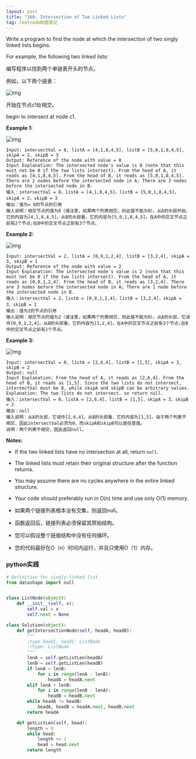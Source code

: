 ```yaml
---
layout: post
title: "160. Intersection of Two Linked Lists"
tag: leetcode刷题笔记
---
```

Write a program to find the node at which the intersection of two singly linked lists begins.

For example, the following two linked lists:

编写程序以找到两个单链表开头的节点。

例如，以下两个链表：




![img](https://assets.leetcode.com/uploads/2018/12/13/160_statement.png)

开始在节点c1处相交。

begin to intersect at node c1.

 

**Example 1:**

![img](https://assets.leetcode.com/uploads/2018/12/13/160_example_1.png)



```
Input: intersectVal = 8, listA = [4,1,8,4,5], listB = [5,0,1,8,4,5], skipA = 2, skipB = 3
Output: Reference of the node with value = 8
Input Explanation: The intersected node's value is 8 (note that this must not be 0 if the two lists intersect). From the head of A, it reads as [4,1,8,4,5]. From the head of B, it reads as [5,0,1,8,4,5]. There are 2 nodes before the intersected node in A; There are 3 nodes before the intersected node in B.
输入：intersectVal = 8，listA = [4,1,8,4,5]，listB = [5,0,1,8,4,5]，skipA = 2，skipB = 3
输出：值为= 8的节点的引用
输入说明：相交节点的值为8（请注意，如果两个列表相交，则此值不能为0）。从A的头部开始，它的内容为[4,1,8,4,5]。从B的头部看，它的内容为[5,0,1,8,4,5]。在A中的交叉节点之前有2个节点;在B中的交叉节点之前有3个节点。
```

 

**Example 2:**

![img](https://assets.leetcode.com/uploads/2018/12/13/160_example_2.png)



```
Input: intersectVal = 2, listA = [0,9,1,2,4], listB = [3,2,4], skipA = 3, skipB = 1
Output: Reference of the node with value = 2
Input Explanation: The intersected node's value is 2 (note that this must not be 0 if the two lists intersect). From the head of A, it reads as [0,9,1,2,4]. From the head of B, it reads as [3,2,4]. There are 3 nodes before the intersected node in A; There are 1 node before the intersected node in B.
输入：intersectVal = 2，listA = [0,9,1,2,4]，listB = [3,2,4]，skipA = 3，skipB = 1
输出：值为2的节点的引用
输入说明：相交节点的值为2（请注意，如果两个列表相交，则此值不能为0）。从A的头部，它读作[0,9,1,2,4]。从B的头部看，它的内容为[3,2,4]。在A中的交叉节点之前有3个节点;在B中的交叉节点之前有1个节点。
```

 

**Example 3:**

![img](https://assets.leetcode.com/uploads/2018/12/13/160_example_3.png)





```
Input: intersectVal = 0, listA = [2,6,4], listB = [1,5], skipA = 3, skipB = 2
Output: null
Input Explanation: From the head of A, it reads as [2,6,4]. From the head of B, it reads as [1,5]. Since the two lists do not intersect, intersectVal must be 0, while skipA and skipB can be arbitrary values.
Explanation: The two lists do not intersect, so return null.
输入：intersectVal = 0，listA = [2,6,4]，listB = [1,5]，skipA = 3，skipB = 2
输出：null
输入说明：从A的头部，它读作[2,6,4]。从B的头部看，它的内容为[1,5]。由于两个列表不相交，因此intersectVal必须为0，而skipA和skipB可以是任意值。
说明：两个列表不相交，因此返回null。
```

 

**Notes:**

- If the two linked lists have no intersection at all, return `null`.
- The linked lists must retain their original structure after the function returns.
- You may assume there are no cycles anywhere in the entire linked structure.
- Your code should preferably run in O(n) time and use only O(1) memory.

- 如果两个链接列表根本没有交集，则返回null。
- 函数返回后，链接列表必须保留其原始结构。
- 您可以假设整个链接结构中没有任何循环。
- 您的代码最好在O（n）时间内运行，并且只使用O（1）内存。





### **python实践**

~~~python
# Definition for singly-linked list.
from datashape import null


class ListNode(object):
    def __init__(self, x):
        self.val = x
        self.next = None

class Solution(object):
    def getIntersectionNode(self, headA, headB):
        """
        :type head1, head1: ListNode
        :rtype: ListNode
        """
        lenA = self.getListLen(headA)
        lenB = self.getListLen(headB)
        if lenA > lenB:
            for i in range(lenA - lenB):
                headA = headA.next
        elif lenA < lenB:
            for i in range(lenB - lenA):
                headB = headB.next
        while headA != headB:
            headA, headB = headA.next, headB.next
        return headA

    def getListLen(self, head):
        length = 0
        while head:
            length += 1
            head = head.next
        return length
~~~

